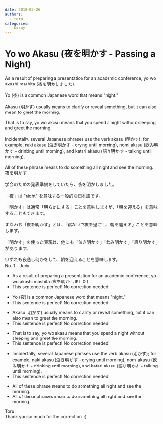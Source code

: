 ```yaml
---
date: 2018-05-26
authors:
  - toru
categories:
  - Essay
---
```


<h1 id="subject_show">Yo wo Akasu (夜を明かす - Passing a Night)</h1>
<div class="date" hidden>May 26, 2018 06:20</div>
<div id="post"><div id="body_show_ori">
As a result of preparing a presentation for an academic conference, yo wo akashi mashita (夜を明かしました).<br/><br/>Yo (夜) is a common Japanese word that means "night."<br/><br/>Akasu (明かす) usually means to clarify or reveal something, but it can also mean to greet the morning.<br/><br/>That is to say, yo wo akasu means that you spend a night without sleeping and greet the morning.<br/><br/>Incidentally, several Japanese phrases use the verb akasu (明かす); for example, naki akasu (泣き明かす - crying until morning), nomi akasu (飲み明かす - drinking until morning), and katari akasu (語り明かす - talking until morning).<br/><br/>All of these phrase means to do something all night and see the morning.
</div></div>

<!-- more -->

<div id="post_ja"><div id="body_show_mo">
夜を明かす<br/><br/>学会のための発表準備をしていたら、夜を明かしました。<br/><br/>「夜」は "night" を意味する一般的な日本語です。<br/><br/>「明かす」は通常「明らかにする」ことを意味しますが、「朝を迎える」を意味することもできます。<br/><br/>すなわち「夜を明かす」とは、「寝ないで夜を過ごし、朝を迎える」ことを意味します。<br/><br/>「明かす」を使った表現は、他にも「泣き明かす」「飲み明かす」「語り明かす」があります。<br/><br/>いずれも夜通し何かをして、朝を迎えることを意味します。
</div></div>
<div id="block"><div class="first_name"> No. 1　<span class="just_name">Judy</span></div><div id="block2">
<ul class="correction_field">
<li class="incorrect">As a result of preparing a presentation for an academic conference, yo wo akashi mashita (夜を明かしました).</li>
<li class="corrected perfect">This sentence is perfect! No correction needed!</li>
</ul>
<ul class="correction_field">
<li class="incorrect">Yo (夜) is a common Japanese word that means "night."</li>
<li class="corrected perfect">This sentence is perfect! No correction needed!</li>
</ul>
<ul class="correction_field">
<li class="incorrect">Akasu (明かす) usually means to clarify or reveal something, but it can also mean to greet the morning.</li>
<li class="corrected perfect">This sentence is perfect! No correction needed!</li>
</ul>
<ul class="correction_field">
<li class="incorrect">That is to say, yo wo akasu means that you spend a night without sleeping and greet the morning.</li>
<li class="corrected perfect">This sentence is perfect! No correction needed!</li>
</ul>
<ul class="correction_field">
<li class="incorrect">Incidentally, several Japanese phrases use the verb akasu (明かす); for example, naki akasu (泣き明かす - crying until morning), nomi akasu (飲み明かす - drinking until morning), and katari akasu (語り明かす - talking until morning).</li>
<li class="corrected perfect">This sentence is perfect! No correction needed!</li>
</ul>
<ul class="correction_field">
<li class="incorrect">All of these phrase means to do something all night and see the morning.</li>
<li class="corrected correct">
All of these phrase<span class="f_blue">s </span>mean to do something all night and see the morning.
</li>
</ul>
</div><div class="name"><span class="just_name">Toru</span><br>
Thank you so much for the correction! :)
</div>
</div>
